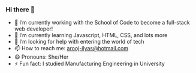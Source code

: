 ### Hi there 👋

<!--
**arooj-ilyas/arooj-ilyas** is a ✨ _special_ ✨ repository because its `README.md` (this file) appears on your GitHub profile.

Here are some ideas to get you started:
-->

- :muscle: I’m currently working with the School of Code to become a full-stack web developer!
- 🌱 I’m currently learning Javascript, HTML, CSS, and lots more
- 🤔 I’m looking for help with entering the world of tech
- 📫 How to reach me: arooj-ilyas@hotmail.com
- 😄 Pronouns: She/Her
- ⚡ Fun fact: I studied Manufacturing Engineering in University


